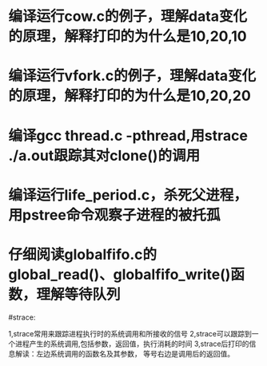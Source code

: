 # 编译运行cow.c的例子，理解data变化的原理，解释打印的为什么是10,20,10
# 编译运行vfork.c的例子，理解data变化的原理，解释打印的为什么是10,20,20
# 编译gcc thread.c -pthread,用strace ./a.out跟踪其对clone()的调用
# 编译运行life_period.c，杀死父进程，用pstree命令观察子进程的被托孤
# 仔细阅读globalfifo.c的global_read()、globalfifo_write()函数，理解等待队列


#strace:

1,strace常用来跟踪进程执行时的系统调用和所接收的信号
2,strace可以跟踪到一个进程产生的系统调用,包括参数，返回值，执行消耗的时间
3,strace后打印的信息解读：左边系统调用的函数名及其参数，
	等号右边是调用后的返回值。
